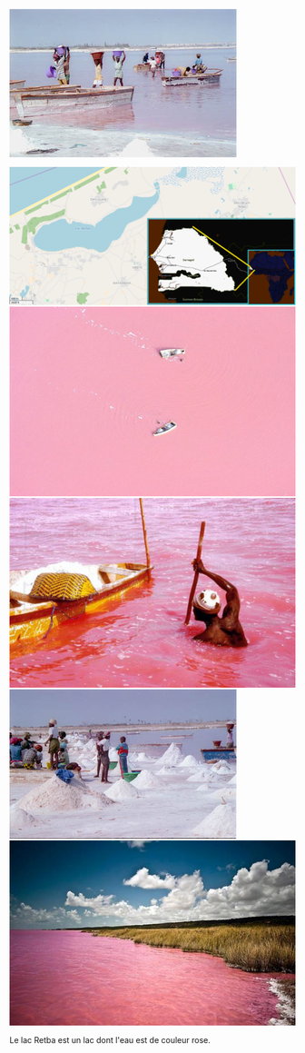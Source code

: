 ![Lac Retba Dakar Senegal](/uploads/lake/lac-retba-dakar-senegal.jpg "Lac Retba Dakar Senegal")<!-- TITLE: Retba -->
<!-- SUBTITLE: Présentation du lac Retba -->

![Lacretba](/uploads/map/lacretba.png "Lacretba")
![1 D 24 Ab 158 E 2 Db 7 Ac 1 F 94 Fa 48 E 25 Cb 009 Red Pigment Lac Retba](/uploads/lake/1-d-24-ab-158-e-2-db-7-ac-1-f-94-fa-48-e-25-cb-009-red-pigment-lac-retba.jpg "1 D 24 Ab 158 E 2 Db 7 Ac 1 F 94 Fa 48 E 25 Cb 009 Red Pigment Lac Retba")
![Pink Lake 02](/uploads/lake/pink-lake-02.jpg "Pink Lake 02")
![Sel Extrait Du Lac Retba](/uploads/lake/sel-extrait-du-lac-retba.jpg "Sel Extrait Du Lac Retba")
![Pink Lake Retba](/uploads/lake/pink-lake-retba.jpg "Pink Lake Retba")


Le lac Retba est un lac dont l'eau est de couleur rose.